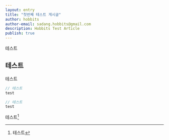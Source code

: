 ```yaml
---
layout: entry
title: "첫번째 테스트 게시글"
author: hobbits
author-email: sadang.hobbits@gmail.com
description: Hobbits Test Article
publish: true
---
```


테스트


## 테스트

테스트

```javascript
// 테스트
test
```

```java
// 테스트
test
```
테스트[^1]


[^1]: 테스트